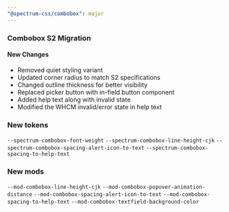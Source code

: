 ```yaml
---
"@spectrum-css/combobox": major
---
```


### Combobox S2 Migration

#### New Changes

- Removed quiet styling variant
- Updated corner radius to match S2 specifications
- Changed outline thickness for better visibility
- Replaced picker button with in-field button component
- Added help text along with invalid state
- Modified the WHCM invalid/error state in help text

### New tokens

`--spectrum-combobox-font-weight`
`--spectrum-combobox-line-height-cjk`
`--spectrum-combobox-spacing-alert-icon-to-text`
`--spectrum-combobox-spacing-to-help-text`

### New mods

`--mod-combobox-line-height-cjk`
`--mod-combobox-popover-animation-distance`
`--mod-combobox-spacing-alert-icon-to-text`
`--mod-combobox-spacing-to-help-text`
`--mod-combobox-textfield-background-color`
